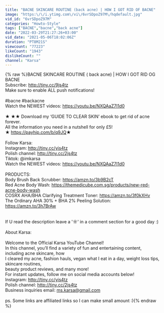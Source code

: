 ```yaml
---
title: "BACNE SKINCARE ROUTINE (back acne) | HOW I GOT RID OF BACNE"
image: "https:\/\/i.ytimg.com\/vi\/6vrSDpoZ97M\/hqdefault.jpg"
vid_id: "6vrSDpoZ97M"
categories: "Howto-Style"
tags: ["BACNE","bacne","back acne"]
date: "2022-03-29T21:27:26+03:00"
vid_date: "2021-05-06T18:02:06Z"
duration: "PT8M21S"
viewcount: "77223"
likeCount: "1943"
dislikeCount: ""
channel: "Karsa"
---
```

{% raw %}BACNE SKINCARE ROUTINE ( back acne) | HOW I GOT RID OG BACNE<br />Subscribe: <a rel="nofollow" target="blank" href="http://tiny.cc/9js4tz​​">http://tiny.cc/9js4tz​​</a> <br />Make sure to enable ALL push notifications!<br /><br />#bacne #backacne<br />Watch the NEWEST videos: <a rel="nofollow" target="blank" href="https://youtu.be/NXQAaZ7I1d0​">https://youtu.be/NXQAaZ7I1d0​</a><br /><br />★ ★★ Download my ‘GUIDE TO CLEAR SKIN’ ebook to get rid of acne forever.<br />All the information you need in a nutshell for only £5!<br />★  <a rel="nofollow" target="blank" href="https://payhip.com/b/q9JQ​​">https://payhip.com/b/q9JQ​​</a>  ★<br /><br />Follow Karsa:<br />Instagram: <a rel="nofollow" target="blank" href="http://tiny.cc/yis4tz​​">http://tiny.cc/yis4tz​​</a><br />Polish channel: <a rel="nofollow" target="blank" href="http://tiny.cc/2js4tz​​">http://tiny.cc/2js4tz​​</a><br />Tiktok: @imkarsa​<br />Watch the NEWEST videos: <a rel="nofollow" target="blank" href="https://youtu.be/NXQAaZ7I1d0​">https://youtu.be/NXQAaZ7I1d0​</a><br /><br />PRODUCTS:<br />Body Brush Back Scrubber: <a rel="nofollow" target="blank" href="https://amzn.to/3b9B2cT">https://amzn.to/3b9B2cT</a><br />Red Acne Body Wash: <a rel="nofollow" target="blank" href="https://themedicube.com.sg/products/new-red-acne-body-wash">https://themedicube.com.sg/products/new-red-acne-body-wash</a><br />COSRX AHA/BHA Clarifying Treatment Toner: <a rel="nofollow" target="blank" href="https://amzn.to/3f0kXHv">https://amzn.to/3f0kXHv</a><br />The Ordinary AHA 30% + BHA 2% Peeling Solution: <a rel="nofollow" target="blank" href="https://amzn.to/3h7BrAw">https://amzn.to/3h7BrAw</a><br /><br /><br />If U read the description leave a '☼' in a comment section for a good day :) <br /><br />About Karsa:<br /><br />Welcome to the Official Karsa YouTube Channel!<br />In this channel, you’ll find a variety of fun and entertaining content, including acne skincare, how<br />I cleared my acne, fashion hauls, vegan what I eat in a day, weight loss tips, skincare routines,<br />beauty product reviews, and many more!<br />For instant updates, follow me on social media accounts below!<br />Instagram: <a rel="nofollow" target="blank" href="http://tiny.cc/yis4tz​​">http://tiny.cc/yis4tz​​</a><br />Polish channel: <a rel="nofollow" target="blank" href="http://tiny.cc/2js4tz​​">http://tiny.cc/2js4tz​​</a><br />Business inquiries email: ms.karsa@gmail.com<br /><br />ps. Some links are affiliated links so I can make small amount :){% endraw %}
